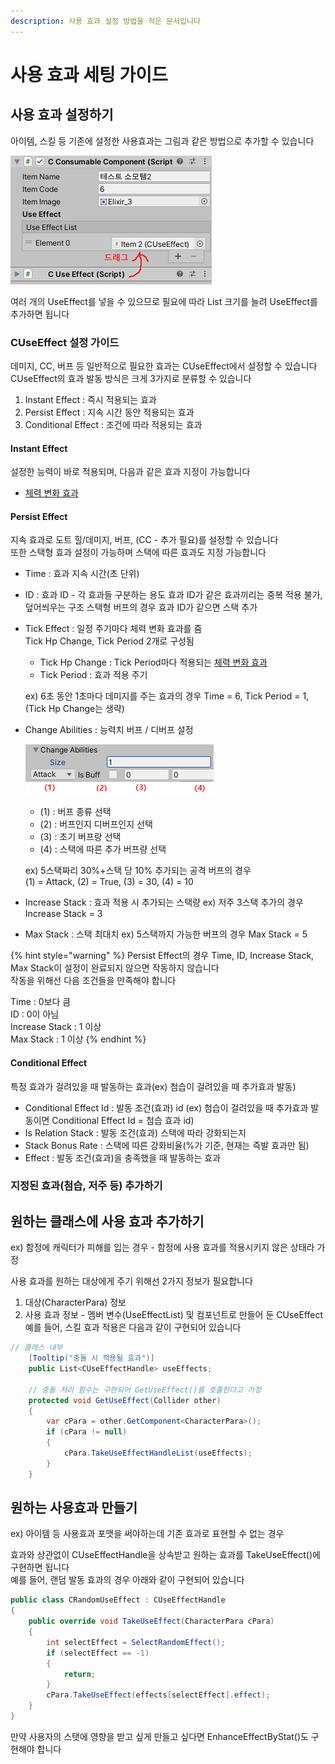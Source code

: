 ```yaml
---
description: 사용 효과 설정 방법을 적은 문서입니다
---
```


# 사용 효과 세팅 가이드

## 사용 효과 설정하기 

아이템, 스킬 등 기존에 설정한 사용효과는 그림과 같은 방법으로 추가할 수 있습니다 

![](../../.gitbook/assets/image%20%2813%29.png)

여러 개의 UseEffect를 넣을 수 있으므로 필요에 따라 List 크기를 늘려 UseEffect를 추가하면 됩니다   

### CUseEffect 설정 가이드 

데미지, CC, 버프 등 일반적으로 필요한 효과는 CUseEffect에서 설정할 수 있습니다   
CUseEffect의 효과 발동 방식은 크게 3가지로 분류할 수 있습니다   
1. Instant Effect : 즉시 적용되는 효과   
2. Persist Effect : 지속 시간 동안 적용되는 효과   
3. Conditional Effect : 조건에 따라 적용되는 효과 

#### Instant Effect 

설정한 능력이 바로 적용되며, 다음과 같은 효과 지정이 가능합니다 

* [체력 변화 효과](undefined.md) 

#### Persist Effect

지속 효과로 도트 힐/데미지, 버프, \(CC - 추가 필요\)를 설정할 수 있습니다  
또한 스택형 효과 설정이 가능하며 스택에 따른 효과도 지정 가능합니다 

* Time : 효과 지속 시간\(초 단위\) 
* ID : 효과 ID - 각 효과들 구분하는 용도  효과 ID가 같은 효과끼리는 중복 적용 불가, 덮어씌우는 구조  스택형 버프의 경우 효과 ID가 같으면 스택 추가 
* Tick Effect : 일정 주기마다 체력 변화 효과를 줌   
  Tick Hp Change, Tick Period 2개로 구성됨 

  * Tick Hp Change : Tick Period마다 적용되는 [체력 변화 효과](undefined.md) 
  * Tick Period : 효과 적용 주기 

  ex\) 6초 동안 1초마다 데미지를 주는 효과의 경우 Time = 6, Tick Period = 1, \(Tick Hp Change는 생략\)

* Change Abilities : 능력치 버프 / 디버프 설정

  ![](../../.gitbook/assets/image%20%2814%29.png)

  * \(1\) : 버프 종류 선택 
  * \(2\) : 버프인지 디버프인지 선택
  * \(3\) : 초기 버프랑 선택 
  * \(4\) : 스택에 따른 추가 버프량 선택 

  ex\) 5스택짜리 30%+스택 당 10% 추가되는 공격 버프의 경우  
  \(1\) = Attack, \(2\) = True, \(3\) = 30, \(4\) = 10  

* Increase Stack : 효과 적용 시 추가되는 스택량  ex\) 저주 3스택 추가의 경우 Increase Stack = 3 
* Max Stack : 스택 최대치  ex\) 5스택까지 가능한 버프의 경우 Max Stack = 5 

{% hint style="warning" %}
Persist Effect의 경우 Time, ID, Increase Stack, Max Stack이 설정이 완료되지 않으면 작동하지 않습니다   
작동을 위해선 다음 조건들을 만족해야 합니다

Time : 0보다 큼   
ID : 0이 아님   
Increase Stack : 1 이상   
Max Stack : 1 이상 
{% endhint %}

  


#### Conditional Effect

특정 효과가 걸려있을 때 발동하는 효과\(ex\) 첨습이 걸려있을 때 추가효과 발동\)

* Conditional Effect Id : 발동 조건\(효과\) id  \(ex\) 첨습이 걸려있을 때 추가효과 발동이면 Conditional Effect Id = 첨습 효과 id\)
* Is Relation Stack : 발동 조건\(효과\) 스택에 따라 강화되는지
* Stack Bonus Rate : 스택에 따른 강화비율\(%가 기준, 현재는 즉발 효과만 됨\)
* Effect : 발동 조건\(효과\)을 충족했을 때 발동하는 효과

### 지정된 효과\(첨습, 저주 등\) 추가하기 



## 원하는 클래스에 사용 효과 추가하기  

ex\) 함정에 캐릭터가 피해를 입는 경우 - 함정에 사용 효과를 적용시키지 않은 상태라 가정 

사용 효과를 원하는 대상에게 주기 위해선 2가지 정보가 필요합니다   
1. 대상\(CharacterPara\) 정보   
2. 사용 효과 정보 - 멤버 변수\(UseEffectList\) 및 컴포넌트로 만들어 둔 CUseEffect  
예를 들어, 스킬 효과 적용은 다음과 같이 구현되어 있습니다 

```csharp
// 클래스 내부
    [Tooltip("충돌 시 적용될 효과")]
    public List<CUseEffectHandle> useEffects;
    
    // 충돌 처리 함수는 구현되어 GetUseEffect()를 호출한다고 가정
    protected void GetUseEffect(Collider other)
    {
        var cPara = other.GetComponent<CharacterPara>();
        if (cPara != null)
        {
            cPara.TakeUseEffectHandleList(useEffects);
        }
    }
```



## 원하는 사용효과 만들기 

ex\) 아이템 등 사용효과 포맷을 써야하는데 기존 효과로 표현할 수 없는 경우 

효과와 상관없이 CUseEffectHandle을 상속받고 원하는 효과를 TakeUseEffect\(\)에 구현하면 됩니다   
예를 들어, 랜덤 발동 효과의 경우 아래와 같이 구현되어 있습니다  

```csharp
public class CRandomUseEffect : CUseEffectHandle
{
    public override void TakeUseEffect(CharacterPara cPara)
    {
        int selectEffect = SelectRandomEffect();
        if (selectEffect == -1)
        {
            return;
        }
        cPara.TakeUseEffect(effects[selectEffect].effect);
    }
}
```

만약 사용자의 스탯에 영향을 받고 싶게 만들고 싶다면 EnhanceEffectByStat\(\)도 구현해야 합니다 

